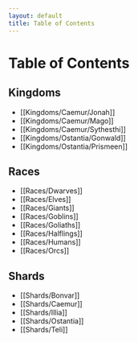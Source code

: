 ```yaml
---
layout: default
title: Table of Contents
---
```


# Table of Contents

## Kingdoms
- [[Kingdoms/Caemur/Jonah]]
- [[Kingdoms/Caemur/Mago]]
- [[Kingdoms/Caemur/Sythesthi]]
- [[Kingdoms/Ostantia/Gonwald]]
- [[Kingdoms/Ostantia/Prismeen]]

## Races
- [[Races/Dwarves]]
- [[Races/Elves]]
- [[Races/Giants]]
- [[Races/Goblins]]
- [[Races/Goliaths]]
- [[Races/Halflings]]
- [[Races/Humans]]
- [[Races/Orcs]]

## Shards
- [[Shards/Bonvar]]
- [[Shards/Caemur]]
- [[Shards/Illia]]
- [[Shards/Ostantia]]
- [[Shards/Teli]]